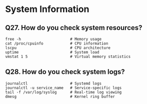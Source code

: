 # System Information
## Q27. How do you check system resources?
```
free -h                      # Memory usage
cat /proc/cpuinfo            # CPU information
lscpu                        # CPU architecture
uptime                       # System load
vmstat 1 5                   # Virtual memory statistics
```
## Q28. How do you check system logs?
```
journalctl                   # Systemd logs
journalctl -u service_name   # Service-specific logs
tail -f /var/log/syslog      # Real-time log viewing
dmesg                        # Kernel ring buffer
```
